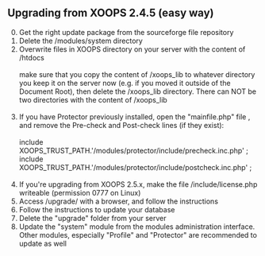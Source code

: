 ## Upgrading from XOOPS 2.4.5 (easy way)


0. Get the right update package from the sourceforge file repository
1. Delete the /modules/system directory
2. Overwrite files in XOOPS directory on your server with the content of /htdocs<br><br> make sure that you copy the content of /xoops_lib to whatever directory you keep it on the server now (e.g. if you moved it outside of the Document Root), then delete the /xoops_lib directory. There can NOT be two directories with the content of /xoops_lib<br><br>
3. If you have Protector previously installed, open the "mainfile.php" file , and remove the Pre-check and Post-check lines (if they exist):<br><br>include XOOPS_TRUST_PATH.'/modules/protector/include/precheck.inc.php' ;<br>
include XOOPS_TRUST_PATH.'/modules/protector/include/postcheck.inc.php' ;<br><br>
4. If you're upgrading from XOOPS 2.5.x, make the file /include/license.php writeable (permission 0777 on Linux)
5. Access /upgrade/ with a browser, and follow the instructions
6. Follow the instructions to update your database
7. Delete the "upgrade" folder from your server
8. Update the "system" module from the modules administration interface. Other modules, especially "Profile" and "Protector" are recommended to update as well
